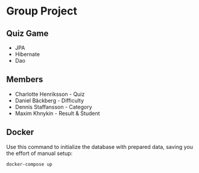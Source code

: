 # Group Project

## Quiz Game

- JPA
- Hibernate
- Dao

## Members

- Charlotte Henriksson - Quiz
- Daniel Bäckberg - Difficulty
- Dennis Staffansson - Category
- Maxim Khnykin - Result & Student


## Docker

Use this command to initialize the database with prepared data, saving you the effort of manual setup:

```dockerfile
docker-compose up
